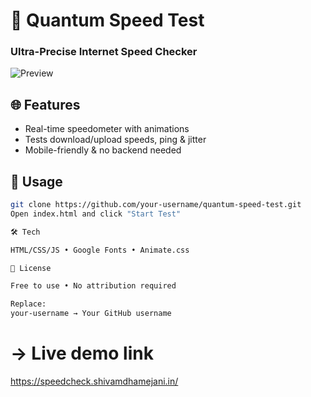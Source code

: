 # 🚀 Quantum Speed Test  
### Ultra-Precise Internet Speed Checker  

![Preview](https://img.icons8.com/fluency/96/000000/speed.png)  

## 🌐 Features  
- Real-time speedometer with animations  
- Tests download/upload speeds, ping & jitter  
- Mobile-friendly & no backend needed  

## 🚀 Usage  
```sh
git clone https://github.com/your-username/quantum-speed-test.git
Open index.html and click "Start Test"

🛠️ Tech

HTML/CSS/JS • Google Fonts • Animate.css

📜 License

Free to use • No attribution required

Replace:
your-username → Your GitHub username
```
# → Live demo link
https://speedcheck.shivamdhamejani.in/
